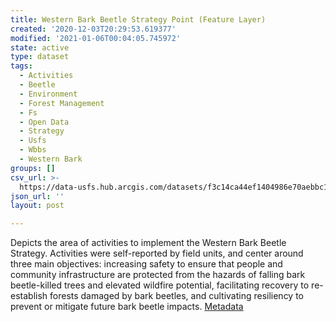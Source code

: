 ```yaml
---
title: Western Bark Beetle Strategy Point (Feature Layer)
created: '2020-12-03T20:29:53.619377'
modified: '2021-01-06T00:04:05.745972'
state: active
type: dataset
tags:
  - Activities
  - Beetle
  - Environment
  - Forest Management
  - Fs
  - Open Data
  - Strategy
  - Usfs
  - Wbbs
  - Western Bark
groups: []
csv_url: >-
  https://data-usfs.hub.arcgis.com/datasets/f3c14ca44ef1404986e70aebbc1bff72_1.csv?outSR=%7B%22latestWkid%22%3A4269%2C%22wkid%22%3A4269%7D
json_url: ''
layout: post

---
```

Depicts the area of activities to implement the Western Bark Beetle Strategy. Activities were self-reported by field units, and center around three main objectives: increasing safety to ensure that people and community infrastructure are protected from the hazards of falling bark beetle-killed trees and elevated wildfire potential, facilitating recovery to re-establish forests damaged by bark beetles, and cultivating resiliency to prevent or mitigate future bark beetle impacts. <a href='https://data.fs.usda.gov/geodata/edw/edw_resources/meta/S_USA.Activity_WBBS_PT.xml' target='_blank'>Metadata</a>
